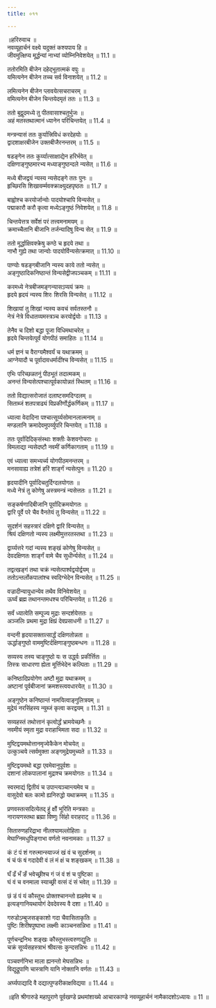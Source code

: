 ```yaml
---
title: ०११

---
```

॥हरिरुवाच ॥  
नवव्यूहार्चनं वक्ष्ये यदुक्तं कश्यपाय हि ॥  
जीवमुत्क्षिप्य मूर्द्धन्यां नाभ्यां व्योम्निनिवेशयेत् ॥ 11.1 ॥  
  
ततोरमिति बीजेन दहेद्भूतात्मकं वपुः ॥  
यमित्यनेन बीजेन तच्च सर्व विनाशयेत् ॥ 11.2 ॥  
  
लमित्यनेन बीजेन प्लावयेत्सचराचरम् ॥  
वमित्यनेन बीजेन चिन्तयेदमृतं ततः ॥ 11.3 ॥  
  
ततो बुद्वुदमध्ये तु पीतवासाश्चतुर्भुजः ॥  
अहं मतस्तथात्मानं ध्यानेन परिचिन्तयेत् ॥ 11.4 ॥  
  
मन्त्रन्यासं ततः कुर्यात्त्रिविधं करदेहयोः ॥  
द्वादशाक्षरबीजेन उक्तबीजैरनन्तरम् ॥ 11.5 ॥  
  
षडङ्गेन ततः कुर्य्यात्साक्षाद्येन हरिर्भवेत् ॥  
दक्षिणाङ्गुष्ठमारभ्य मध्याङ्गुष्ठन्दले न्यसेत् ॥ 11.6 ॥  
  
मध्ये बीजद्वयं न्यस्य न्यसेदङ्गे ततः पुनः ॥  
हृच्छिरसि शिखावर्म्मवक्क्राक्ष्युदहपृष्ठतः ॥ 11.7 ॥  
  
बाह्वोश्च करयोर्जान्वोः पादयोश्चापि विन्यसेत् ॥  
पद्माकारौ करौ कृत्वा मध्येऽङ्गुष्ठं निवेशयेत् ॥ 11.8 ॥  
  
चिन्तयेत्तत्र सर्वेशं परं तत्त्वमनामयम् ॥  
क्रमाच्चैतानि बीजानि तर्जन्यादिषु विन्य सेत् ॥ 11.9 ॥  
  
ततो मूर्द्धाक्षिवक्क्रेषु कण्ठे च हृदये तथा ॥  
नाभौ गुह्ये तथा जान्वोः पादयोर्विन्यसेत्क्रमात् ॥ 11.10 ॥  
  
पाण्योः षडङ्गबीजानि न्यस्य काये ततो न्यसेत् ॥  
अङ्गुष्ठादिकनिष्ठान्तं विन्यसेद्वीजपञ्चकम् ॥ 11.11 ॥  
  
करमध्ये नेत्रबीजमङ्गन्यासऽप्ययं क्रमः ॥  
हृदये हृदयं न्यस्य शिरः शिरसि विन्यसेत् ॥ 11.12 ॥  
  
शिखायां तु शिखां न्यस्य कवचं सर्वतस्तनौ ॥  
नेत्रं नेत्रे विधातव्यमस्त्रञ्च करयोर्द्वयोः ॥ 11.13 ॥  
  
तेनैव च दिशो बद्धा पूजा विधिमथाचरेत् ॥  
हृदये चिन्तयेत्पूर्वं योगपीठं समाहितः ॥ 11.14 ॥  
  
धर्म ज्ञनं च वैराग्यमैश्वर्यं च यथाक्रमम् ॥  
आग्नेयादौ च पूर्वादावधर्मादींश्च विन्यसेत् ॥ 11.15 ॥  
  
एभिः परिच्छन्नतनुं पीठभूतं तदात्मकम् ॥  
अनन्तं विन्यसेत्पश्चात्पूर्वकायोन्नतं स्थितम् ॥ 11.16 ॥  
  
ततो विद्यात्सरोजातं दलाष्टसमदिग्दलम् ॥  
सिताब्जं शतपत्राढ्यं विप्रकीर्णोर्द्धकर्णिकम् ॥ 11.17 ॥  
  
ध्यात्वा वेदादिना पश्चात्सूर्य्यसोमानलात्मनाम् ॥  
मण्डलानि क्रमादेवमुपर्य्युपरि चिन्तयेत् ॥ 11.18 ॥  
  
ततः पूर्वादिदिक्‌संस्थाः शक्तीः केशवगोचराः ॥  
विमलाद्या न्यसेदष्टौ नवमीं कर्णिकागताम् ॥ 11.19 ॥  
  
एवं ध्यात्वा समभ्यर्च्य योगपीठमनन्तरम् ॥  
मनसावाह्य तत्रेशं हरिं शार्ङ्गं न्यसेत्पुनः ॥ 11.20 ॥  
  
हृदयादीनि पूर्वादिचतुर्दिग्दलयोगतः ॥  
मध्ये नेत्रं तु कोणेषु अस्त्रमन्त्रं न्यसेत्ततः ॥ 11.21 ॥  
  
सङ्कर्षणादिबीजानि पूर्वादिक्रमयोगतः ॥  
द्वारि पूर्वे परे चैव वैनतेयं तु विन्यसेत् ॥ 11.22 ॥  
  
सुदर्शनं सहस्त्रारं दक्षिणे द्वारि विन्यसेत् ॥  
श्रियं दक्षिणतो न्यस्य लक्ष्मीमुत्तरतस्तथा ॥ 11.23 ॥  
  
द्वार्य्यत्तरे गदां न्यस्य शङ्खं कोणेषु विन्यसेत् ॥  
देवदक्षिणतः शार्ङ्गं वामे चैव सुधीर्न्यसेत् ॥ 11.24 ॥  
  
तद्वत्खङ्गं तथा चक्रं न्यसेत्पार्श्वद्वयोर्द्वयम् ॥  
ततोऽन्तर्लोकपालांश्च स्वदिग्भेदेन विन्यसेत् ॥ 11.25 ॥  
  
वज्रादीन्यायुधान्येव तथैव विनिवेशयेत् ॥  
ऊर्घ्वं ब्रह्म तथानन्तमधश्च परिचिन्तयेत् ॥ 11.26 ॥  
  
सर्वं ध्यात्वेति सम्पूज्य मुद्राः सन्दर्शयेत्ततः ॥  
अञ्जलिः प्रथमा मुद्रा क्षिप्रं देवप्रसाधनी ॥ 11.27 ॥  
  
वन्दनी हृदयासक्तात्सार्द्धं दक्षिणतोन्नता ॥  
ऊर्द्धाङ्गुष्ठो वाममुष्टिर्दक्षिणाङ्गुष्ठबन्धनः ॥ 11.28 ॥  
  
सव्यस्य तस्य चाङ्गुष्ठो यः स उद्ध्‌र्वः प्रकीर्त्तितः ॥  
तिस्त्रः साधारणा ह्येता मूर्त्तिभेदेन कल्पिताः ॥ 11.29 ॥  
  
कनिष्ठादिप्रयोगेण अष्टौ मुद्रा यथाक्रमम् ॥  
अष्टानां पूर्वबीजानां क्रमशस्त्ववधारयेत् ॥ 11.30 ॥  
  
अङ्गुष्ठेन कनिष्ठान्तं नामयित्वाङ्गुलित्रयम् ॥  
मुद्रेयं नरसिंहस्य न्युब्जं कृत्वा करद्वयम् ॥ 11.31 ॥  
  
सव्यहस्तं तथोत्तानं कृत्वोर्द्धं भ्रामयेच्छनैः ॥  
नवमीयं स्मृता मुद्रा वराहाभिमता सदा ॥ 11.32 ॥  
  
मुष्टिद्वयमथोत्तानमृज्वेकैकेन मोचयेत् ॥  
उत्कुञ्चये त्सर्वमुक्ता अङ्गमुद्रेयमुच्यते ॥ 11.33 ॥  
  
मुष्टिद्वयमथो बद्धा एवमेवानुपूर्वशः ॥  
दशानां लोकपालानां मुद्राश्च क्रमयोगतः ॥ 11.34 ॥  
  
स्वरमाद्यं द्वितीयं च उपान्त्यञ्चान्त्यमेव च ॥  
वासुदेवो बलः कामो ह्यनिरुद्धो यथाक्रमम् ॥ 11.35 ॥  
  
प्रणवस्तत्सदित्येतद् हुं क्षौं भूरिति मन्त्रकाः ॥  
नारायणस्तथा ब्रह्मा विष्णुः सिंहो वराहराट् ॥ 11.36 ॥  
  
सितारुणहरिद्राभा नीलश्यामल्लोहिताः ॥  
मेघाग्निमधुपिङ्गाभा वर्णतो नवनामकाः ॥ 11.37 ॥  
  
कं टं पं शं गरुत्मान्स्याज्जं खं वं च सुदर्शनम् ॥  
षं चं फं षं गदादेवी वं लं मं क्षं च शङ्खकम् ॥ 11.38 ॥  
  
घँ ढँ भँ ङँ भवेच्छ्रीश्च गं जं वं शं च पुष्टिका ॥  
घं वं च वनमाला स्याच्छ्री वत्सं दं सं भवेत् ॥ 11.39 ॥  
  
छं डं पं यं कौस्तुभः प्रोक्तश्चानन्तो ह्यहमेव च ॥  
इत्यङ्गानियथायोगं देवदेवस्य वै दशा ॥ 11.40 ॥  
  
गरुडोऽम्बुजसङ्काशो गदा चैवासिताकृतिः ॥  
पुष्टिः शिरीषपुष्पाभा लक्ष्मीः काञ्चनसन्निभा ॥ 11.41 ॥  
  
पूर्णचन्द्रनिभः शङ्खः कौस्तुभस्त्वरुणद्युतिः ॥  
चक्रं सूर्य्यसहस्त्राभं श्रीवत्सः कुन्दसन्निभः ॥ 11.42 ॥  
  
पञ्चवर्णनिभा माला ह्यनन्तो मेघसन्निभः ॥  
विद्युद्रूपाणि चास्त्राणि यानि नोक्तानि वर्णतः ॥ 11.43 ॥  
  
अर्घ्यपाद्यादि वै दद्यात्पुण्डरीकाक्षविद्यया ॥ 11.44 ॥  
  
॥इति श्रीगारुडे महापुराणे पूर्वखण्डे प्रथमांशाख्ये आचारकाण्डे नवव्यूहार्चनं नामैकादशोऽध्यायः ॥ 11 ॥